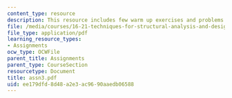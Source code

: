 ```yaml
---
content_type: resource
description: This resource includes few warm up exercises and problems for grades.
file: /media/courses/16-21-techniques-for-structural-analysis-and-design-spring-2005/ee179dfd8d48a2e3ac9690aaedb06588_assn3.pdf
file_type: application/pdf
learning_resource_types:
- Assignments
ocw_type: OCWFile
parent_title: Assignments
parent_type: CourseSection
resourcetype: Document
title: assn3.pdf
uid: ee179dfd-8d48-a2e3-ac96-90aaedb06588
---
```

